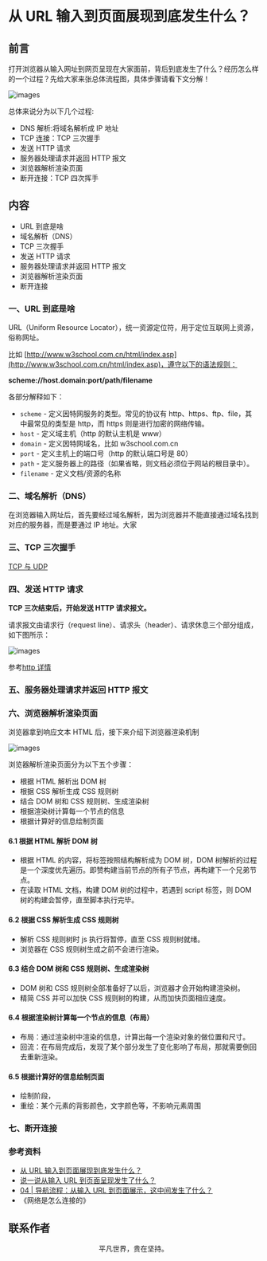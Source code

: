 # 从 URL 输入到页面展现到底发生什么？

## 前言

打开浏览器从输入网址到网页呈现在大家面前，背后到底发生了什么？经历怎么样的一个过程？先给大家来张总体流程图，具体步骤请看下文分解！

![images](browser11.png)

总体来说分为以下几个过程:

- DNS 解析:将域名解析成 IP 地址
- TCP 连接：TCP 三次握手
- 发送 HTTP 请求
- 服务器处理请求并返回 HTTP 报文
- 浏览器解析渲染页面
- 断开连接：TCP 四次挥手

## 内容

- URL 到底是啥
- 域名解析（DNS）
- TCP 三次握手
- 发送 HTTP 请求
- 服务器处理请求并返回 HTTP 报文
- 浏览器解析渲染页面
- 断开连接

### 一、URL 到底是啥

URL（Uniform Resource Locator），统一资源定位符，用于定位互联网上资源，俗称网址。

比如 [http://www.w3school.com.cn/html/index.asp](http://www.w3school.com.cn/html/index.asp)，遵守以下的语法规则：

**scheme://host.domain:port/path/filename**

各部分解释如下：

- `scheme` - 定义因特网服务的类型。常见的协议有 http、https、ftp、file，其中最常见的类型是 http，而 https 则是进行加密的网络传输。
- `host` - 定义域主机（http 的默认主机是 www）
- `domain` - 定义因特网域名，比如 w3school.com.cn
- `port` - 定义主机上的端口号（http 的默认端口号是 80）
- `path` - 定义服务器上的路径（如果省略，则文档必须位于网站的根目录中）。
- `filename` - 定义文档/资源的名称

### 二、域名解析（DNS）

在浏览器输入网址后，首先要经过域名解析，因为浏览器并不能直接通过域名找到对应的服务器，而是要通过 IP 地址。大家

### 三、TCP 三次握手

[TCP 与 UDP](https://km.xiaowuzi.info/cs/tcp.html)

### 四、发送 HTTP 请求

**TCP 三次结束后，开始发送 HTTP 请求报文。**

请求报文由请求行（request line）、请求头（header）、请求休息三个部分组成，如下图所示：

![images](url01.png)

参考[http 详情](https://km.xiaowuzi.info/cs/http.html)

### 五、服务器处理请求并返回 HTTP 报文

### 六、浏览器解析渲染页面

浏览器拿到响应文本 HTML 后，接下来介绍下浏览器渲染机制

![images](browser12.png)

浏览器解析渲染页面分为以下五个步骤：

- 根据 HTML 解析出 DOM 树
- 根据 CSS 解析生成 CSS 规则树
- 结合 DOM 树和 CSS 规则树、生成渲染树
- 根据渲染树计算每一个节点的信息
- 根据计算好的信息绘制页面

#### 6.1 根据 HTML 解析 DOM 树

- 根据 HTML 的内容，将标签按照结构解析成为 DOM 树，DOM 树解析的过程是一个深度优先遍历。即赞构建当前节点的所有子节点，再构建下一个兄弟节点。
- 在读取 HTML 文档，构建 DOM 树的过程中，若遇到 script 标签，则 DOM 树的构建会暂停，直至脚本执行完毕。

#### 6.2 根据 CSS 解析生成 CSS 规则树

- 解析 CSS 规则树时 js 执行将暂停，直至 CSS 规则树就绪。
- 浏览器在 CSS 规则树生成之前不会进行渲染。

#### 6.3 结合 DOM 树和 CSS 规则树、生成渲染树

- DOM 树和 CSS 规则树全部准备好了以后，浏览器才会开始构建渲染树。
- 精简 CSS 并可以加快 CSS 规则树的构建，从而加快页面相应速度。

#### 6.4 根据渲染树计算每一个节点的信息（布局）

- 布局：通过渲染树中渲染的信息，计算出每一个渲染对象的做位置和尺寸。
- 回流：在布局完成后，发现了某个部分发生了变化影响了布局，那就需要倒回去重新渲染。

#### 6.5 根据计算好的信息绘制页面

- 绘制阶段，
- 重绘：某个元素的背影颜色，文字颜色等，不影响元素周围

### 七、断开连接

### 参考资料

- [从 URL 输入到页面展现到底发生什么？](https://github.com/ljianshu/Blog/issues/24)
- [说一说从输入 URL 到页面呈现发生了什么？](https://juejin.im/post/5df5bcea6fb9a016091def69#heading-24)
- [04 | 导航流程：从输入 URL 到页面展示，这中间发生了什么？](https://time.geekbang.org/column/article/117637)
- 《网络是怎么连接的》

## 联系作者

<div align="center">
    <p>
        平凡世界，贵在坚持。
    </p>
    <img :src="$withBase('/about/contact.png')" />
</div>
